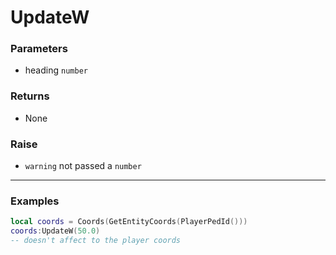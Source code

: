 # UpdateW

### Parameters

- heading `number`

### Returns

- None

### Raise

- ``warning`` not passed a `number`

---

### Examples
```lua
local coords = Coords(GetEntityCoords(PlayerPedId()))
coords:UpdateW(50.0)
-- doesn't affect to the player coords
```